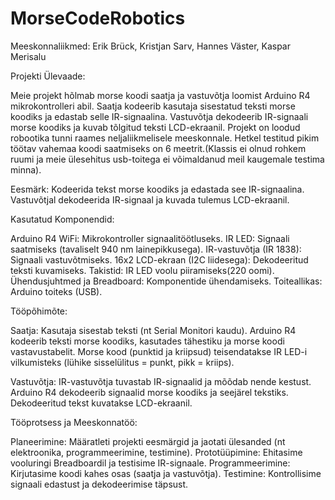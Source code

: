 # MorseCodeRobotics

Meeskonnaliikmed: Erik Brück, Kristjan Sarv, Hannes Väster, Kaspar Merisalu

Projekti Ülevaade:

Meie projekt hõlmab morse koodi saatja ja vastuvõtja loomist Arduino R4 mikrokontrolleri abil. Saatja kodeerib kasutaja sisestatud teksti morse koodiks ja edastab selle IR-signaalina. Vastuvõtja dekodeerib IR-signaali morse koodiks ja kuvab tõlgitud teksti LCD-ekraanil. Projekt on loodud robootika tunni raames neljaliikmelisele meeskonnale. Hetkel testitud pikim töötav vahemaa koodi saatmiseks on 6 meetrit.(Klassis ei olnud rohkem ruumi ja meie ülesehitus usb-toitega ei võimaldanud meil kaugemale testima minna).

Eesmärk: Kodeerida tekst morse koodiks ja edastada see IR-signaalina.
Vastuvõtjal dekodeerida IR-signaal ja kuvada tulemus LCD-ekraanil.

Kasutatud Komponendid:

Arduino R4 WiFi: Mikrokontroller signaalitöötluseks.
IR LED: Signaali saatmiseks (tavaliselt 940 nm lainepikkusega).
IR-vastuvõtja (IR 1838): Signaali vastuvõtmiseks.
16x2 LCD-ekraan (I2C liidesega): Dekodeeritud teksti kuvamiseks.
Takistid: IR LED voolu piiramiseks(220 oomi).
Ühendusjuhtmed ja Breadboard: Komponentide ühendamiseks.
Toiteallikas: Arduino toiteks (USB).

Tööpõhimõte:

Saatja:
Kasutaja sisestab teksti (nt Serial Monitori kaudu).
Arduino R4 kodeerib teksti morse koodiks, kasutades tähestiku ja morse koodi vastavustabelit.
Morse kood (punktid ja kriipsud) teisendatakse IR LED-i vilkumisteks (lühike sisselülitus = punkt, pikk = kriips).

Vastuvõtja:
IR-vastuvõtja tuvastab IR-signaalid ja mõõdab nende kestust.
Arduino R4 dekodeerib signaalid morse koodiks ja seejärel tekstiks.
Dekodeeritud tekst kuvatakse LCD-ekraanil.

Tööprotsess ja Meeskonnatöö:

Planeerimine: Määratleti projekti eesmärgid ja jaotati ülesanded (nt elektroonika, programmeerimine, testimine).
Prototüüpimine: Ehitasime vooluringi Breadboardil ja testisime IR-signaale.
Programmeerimine: Kirjutasime koodi kahes osas (saatja ja vastuvõtja).
Testimine: Kontrollisime signaali edastust ja dekodeerimise täpsust.


